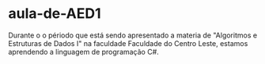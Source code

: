 # aula-de-AED1

Durante o o périodo que está sendo apresentado a materia de "Algoritmos e Estruturas de Dados I" na faculdade Faculdade do Centro Leste, estamos
aprendendo a linguagem de programação C#.


